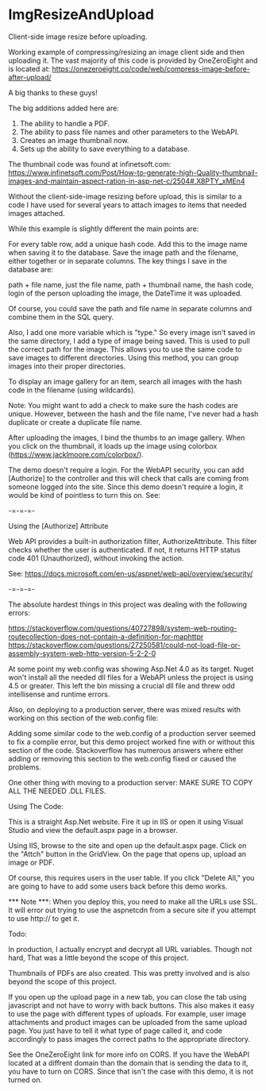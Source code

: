 # ImgResizeAndUpload
Client-side image resize before uploading.

Working example of compressing/resizing an image client side and then uploading it.
The vast majority of this code is provided by OneZeroEight and is located at:
https://onezeroeight.co/code/web/compress-image-before-after-upload/

A big thanks to these guys!

The big additions added here are:

1) The ability to handle a PDF.
2) The ability to pass file names and other parameters to the WebAPI.
3) Creates an image thumbnail now.
4) Sets up the ability to save everything to a database.

The thumbnail code was found at infinetsoft.com:
https://www.infinetsoft.com/Post/How-to-generate-high-Quality-thumbnail-images-and-maintain-aspect-ration-in-asp-net-c/2504#.X8PTY_xMEn4

Without the client-side-image resizing before upload, this is similar to a code I have used for several years to attach images to items that needed images attached.

While this example is slightly different the main points are:

For every table row, add a unique hash code. Add this to the image name when saving it to the database. Save the image path and the filename, either together or in separate columns. The key things I save in the database are:

path + file name, just the file name, path + thumbnail name, the hash code, login of the person uploading the image, the DateTime it was uploaded.

Of course, you could save the path and file name in separate columns and combine them in the SQL query.

Also, I add one more variable which is "type." So every image isn't saved in the same directory, I add a type of image being saved. This is used to pull the correct path for the image. This allows you to use the same code to save images to different directories. Using this method, you can group images into their proper directories.


To display an image gallery for an item, search all images with the hash code in the filename (using wildcards).

Note: You might want to add a check to make sure the hash codes are unique. However, between the hash and the file name, I've never had a hash duplicate or create a duplicate file name.

After uploading the images, I bind the thumbs to an image gallery. When you click on the thumbnail, it loads up the image using colorbox (https://www.jacklmoore.com/colorbox/).

The demo doesn't require a login. For the WebAPI security, you can add [Authorize] to the controller and this will check that calls are coming from someone logged into the site. Since this demo doesn't require a login, it would be kind of pointless to turn this on. See:

-=-=-=-

   Using the [Authorize] Attribute

   Web API provides a built-in authorization filter, AuthorizeAttribute. This filter checks
   whether the user is authenticated. If not, it returns HTTP status code 401 (Unauthorized),
   without invoking the action.

   See: https://docs.microsoft.com/en-us/aspnet/web-api/overview/security/
   
-=-=-=-   

The absolute hardest things in this project was dealing with the following errors:

https://stackoverflow.com/questions/40727898/system-web-routing-routecollection-does-not-contain-a-definition-for-maphttpr
https://stackoverflow.com/questions/27250581/could-not-load-file-or-assembly-system-web-http-version-5-2-2-0

At some point my web.config was showing Asp.Net 4.0 as its target. Nuget won't install all the needed dll files for a WebAPI unless the project is using 4.5 or greater. This left the bin missing a crucial dll file and threw odd intellisense and runtime errors.

Also, on deploying to a production server, there was mixed results with working on this section of the web.config file:

<runtime>
    <assemblyBinding xmlns="urn:schemas-microsoft-com:asm.v1">
      <dependentAssembly>
        <assemblyIdentity name="DllName" publicKeyToken="f94615aa0424f9eb" culture="neutral" />
        <bindingRedirect oldVersion="0.0.0.0-1.31.1789.0" newVersion="1.31.1789.0" />
      </dependentAssembly>
</runtime>

Adding some similar code to the web.config of a production server seemed to fix a complie error, but this demo project worked fine with or without this section of the code. Stackoverflow has numerous answers where either adding or removing this section to the web.config fixed or caused the problems.

One other thing with moving to a production server: MAKE SURE TO COPY ALL THE NEEDED .DLL FILES.

Using The Code:

This is a straight Asp.Net website. Fire it up in IIS or open it using Visual Studio and view the default.aspx page in a browser.

Using IIS, browse to the site and open up the default.aspx page. Click on the "Attch" button in the GridView.
On the page that opens up, upload an image or PDF.

Of course, this requires users in the user table. If you click "Delete All," you are going to have to add some users back before this demo works.

*** Note ***: When you deploy this, you need to make all the URLs use SSL. It will error out trying to use the aspnetcdn from a secure site if you attempt to use http:// to get it. 

Todo:

In production, I actually encrypt and decrypt all URL variables. Though not hard, That was a little beyond the scope of this project.

Thumbnails of PDFs are also created. This was pretty involved and is also beyond the scope of this project.

If you open up the upload page in a new tab, you can close the tab using javascript and not have to worry with back buttons. This also makes it easy to use the page with different types of uploads. For example, user image attachments and product images can be uploaded from the same upload page. You just have to tell it what type of page called it, and code accordingly to pass images the correct paths to the appropriate directory.

See the OneZeroEight link for more info on CORS. If you have the WebAPI located at a diffrent domain than the domain that is sending the data to it, you have to turn on CORS. Since that isn't the case with this demo, it is not turned on.




